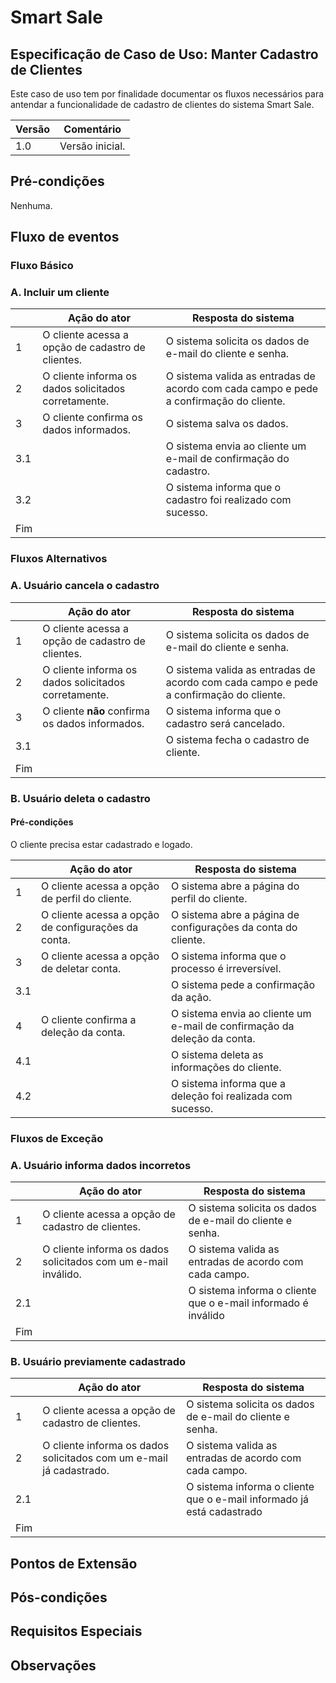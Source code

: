 # Smart Sale

## Especificação de Caso de Uso: Manter Cadastro de Clientes

Este caso de uso tem por finalidade documentar os fluxos necessários para antendar a funcionalidade de cadastro de clientes do sistema Smart Sale.

| Versão | Comentário      |
| ------ | --------------- |
| 1.0    | Versão inicial. |

## Pré-condições

Nenhuma.

## Fluxo de eventos

### Fluxo Básico

### A. Incluir um cliente

|     | Ação do ator                                         | Resposta do sistema                                                                    |
| --- | ---------------------------------------------------- | -------------------------------------------------------------------------------------- |
| 1   | O cliente acessa a opção de cadastro de clientes.    | O sistema solicita os dados de e-mail do cliente e senha.                              |
| 2   | O cliente informa os dados solicitados corretamente. | O sistema valida as entradas de acordo com cada campo e pede a confirmação do cliente. |
| 3   | O cliente confirma os dados informados.              | O sistema salva os dados.                                                              |
| 3.1 |                                                      | O sistema envia ao cliente um e-mail de confirmação do cadastro.                       |
| 3.2 |                                                      | O sistema informa que o cadastro foi realizado com sucesso.                            |
| Fim |                                                      |                                                                                        |

### Fluxos Alternativos

### A. Usuário cancela o cadastro

|     | Ação do ator                                         | Resposta do sistema                                                                    |
| --- | ---------------------------------------------------- | -------------------------------------------------------------------------------------- |
| 1   | O cliente acessa a opção de cadastro de clientes.    | O sistema solicita os dados de e-mail do cliente e senha.                              |
| 2   | O cliente informa os dados solicitados corretamente. | O sistema valida as entradas de acordo com cada campo e pede a confirmação do cliente. |
| 3   | O cliente **não** confirma os dados informados.      | O sistema informa que o cadastro será cancelado.                                       |
| 3.1 |                                                      | O sistema fecha o cadastro de cliente.                                                 |
| Fim |  

### B. Usuário deleta o cadastro
#### Pré-condições

O cliente precisa estar cadastrado e logado.

|     | Ação do ator                                        | Resposta do sistema                                                      |
|-----|-----------------------------------------------------|--------------------------------------------------------------------------|
| 1   | O cliente acessa a opção de perfil do cliente.      | O sistema abre a página do perfil do cliente.                            |
| 2   | O cliente acessa a opção de configurações da conta. | O sistema abre a página de configurações da conta do cliente.            |
| 3   | O cliente acessa a opção de deletar conta.          | O sistema informa que o processo é irreversível.                         |
| 3.1 |                                                     | O sistema pede a confirmação da ação.                                    |
| 4   | O cliente confirma a deleção da conta.              | O sistema envia ao cliente um e-mail de confirmação da deleção da conta. |
| 4.1 |                                                     | O sistema deleta as informações do cliente.                              |
| 4.2 |                                                     | O sistema informa que a deleção foi realizada com sucesso.               |


### Fluxos de Exceção

### A. Usuário informa dados incorretos

|     | Ação do ator                                                   | Resposta do sistema                                           |
| --- | -------------------------------------------------------------- | ------------------------------------------------------------- |
| 1   | O cliente acessa a opção de cadastro de clientes.              | O sistema solicita os dados de e-mail do cliente e senha.     |
| 2   | O cliente informa os dados solicitados com um e-mail inválido. | O sistema valida as entradas de acordo com cada campo.        |
| 2.1 |                                                                | O sistema informa o cliente que o e-mail informado é inválido |
| Fim |

### B. Usuário previamente cadastrado

|     | Ação do ator                                                        | Resposta do sistema                                                   |
| --- | ------------------------------------------------------------------- | --------------------------------------------------------------------- |
| 1   | O cliente acessa a opção de cadastro de clientes.                   | O sistema solicita os dados de e-mail do cliente e senha.             |
| 2   | O cliente informa os dados solicitados com um e-mail já cadastrado. | O sistema valida as entradas de acordo com cada campo.                |
| 2.1 |                                                                     | O sistema informa o cliente que o e-mail informado já está cadastrado |
| Fim |

## Pontos de Extensão

## Pós-condições

## Requisitos Especiais

## Observações